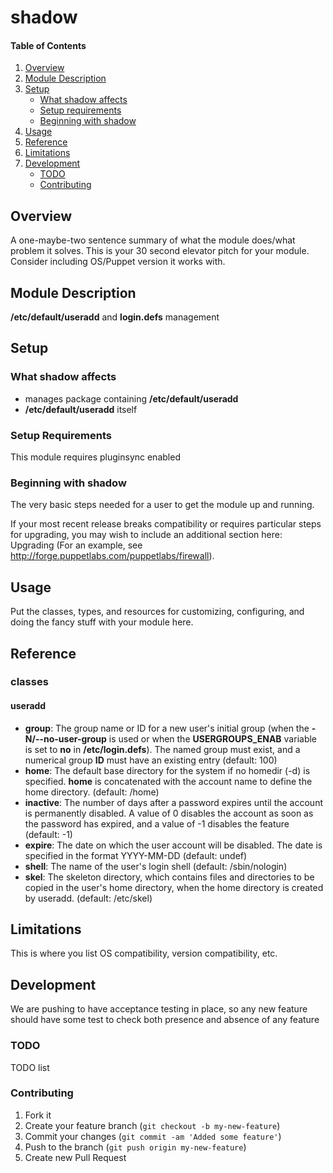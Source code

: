 # shadow

#### Table of Contents

1. [Overview](#overview)
2. [Module Description](#module-description)
3. [Setup](#setup)
    * [What shadow affects](#what-shadow-affects)
    * [Setup requirements](#setup-requirements)
    * [Beginning with shadow](#beginning-with-shadow)
4. [Usage](#usage)
5. [Reference](#reference)
5. [Limitations](#limitations)
6. [Development](#development)
    * [TODO](#todo)
    * [Contributing](#contributing)

## Overview

A one-maybe-two sentence summary of what the module does/what problem it solves.
This is your 30 second elevator pitch for your module. Consider including
OS/Puppet version it works with.

## Module Description

**/etc/default/useradd** and **login.defs** management

## Setup

### What shadow affects

* manages package containing **/etc/default/useradd**
* **/etc/default/useradd** itself

### Setup Requirements

This module requires pluginsync enabled

### Beginning with shadow

The very basic steps needed for a user to get the module up and running.

If your most recent release breaks compatibility or requires particular steps
for upgrading, you may wish to include an additional section here: Upgrading
(For an example, see http://forge.puppetlabs.com/puppetlabs/firewall).

## Usage

Put the classes, types, and resources for customizing, configuring, and doing
the fancy stuff with your module here.

## Reference

### classes

#### useradd

* **group**: The group name or ID for a new user's initial group (when the **-N/--no-user-group** is used or when the **USERGROUPS_ENAB** variable is set to **no** in **/etc/login.defs**). The named group must exist, and a numerical group **ID** must have an existing entry (default: 100)
* **home**: The default base directory for the system if no homedir (-d) is specified. **home** is concatenated with the account name to define the home directory. (default: /home)
* **inactive**:  The number of days after a password expires until the account is permanently disabled. A value of 0 disables the account as soon as the password has expired, and a value of -1 disables the feature (default: -1)
* **expire**: The date on which the user account will be disabled. The date is specified in the format YYYY-MM-DD (default: undef)
* **shell**: The name of the user's login shell (default: /sbin/nologin)
* **skel**:  The skeleton directory, which contains files and directories to be copied in the user's home directory, when the home directory is created by useradd. (default: /etc/skel)

## Limitations

This is where you list OS compatibility, version compatibility, etc.

## Development

We are pushing to have acceptance testing in place, so any new feature should
have some test to check both presence and absence of any feature

### TODO

TODO list

### Contributing

1. Fork it
2. Create your feature branch (`git checkout -b my-new-feature`)
3. Commit your changes (`git commit -am 'Added some feature'`)
4. Push to the branch (`git push origin my-new-feature`)
5. Create new Pull Request
